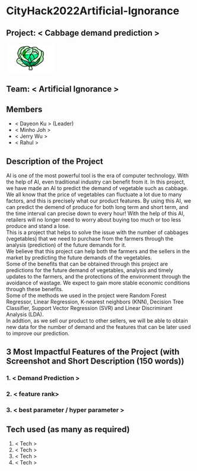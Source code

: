 # CityHack2022Artificial-Ignorance
## Project: < Cabbage demand prediction >
![Cabbage](cabbage_logo.png)

## Team: < Artificial Ignorance >
## Members
- < Dayeon Ku > (Leader)
- < Minho Joh >
- < Jerry Wu >
- < Rahul >

## Description of the Project
AI is one of the most powerful tool is the era of computer technology. With the help of AI, even traditional industry can benefit from it. In this project, we have made an AI to predict the demand of vegetable such as cabbage. We all know that the price of vegetables can fluctuate a lot due to many factors, and this is precisely what our product features. By using this AI, we can predict the demend of produce for both long term and short term, and the time interval can precise down to every hour! With the help of this AI, retailers will no longer need to worry about buying too much or too less produce and stand a lose. <br />
This is a project that helps to solve the issue with the number of cabbages (vegetables) that we need to purchase from the farmers through the analysis (prediction) of the future demands for it. <br />
We believe that this project can help both the farmers and the sellers in the market by predicting the future demands of the vegetables. <br />
Some of the benefits that can be obtained through this project are predictions for the future demand of vegetables, analysis and timely updates to the farmers, and the protections of the environment through the avoidance of wastage. We expect to gain more stable economic conditions through these benefits.<br />
Some of the methods we used in the project were Random Forest Regressor, Linear Regression, K-nearest neighbors (KNN), Decision Tree Classifier, Support Vector Regression (SVR) and Linear Discriminant Analysis (LDA). <br />
In addtion, as we sell our product to other sellers, we will be able to obtain new data for the number of demand and the features that can be later used to improve our prediction. <br />

## 3 Most Impactful Features of the Project (with Screenshot and Short Description (150 words))
### 1. < Demand Prediction >

### 2. < feature rank>
### 3. < best parameter / hyper parameter >

## Tech used (as many as required)
1. < Tech >
2. < Tech >
3. < Tech >
4. < Tech >
